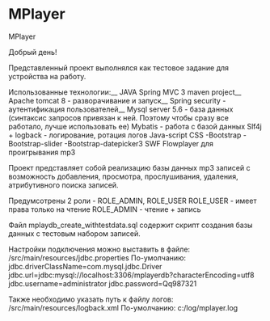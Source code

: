 # MPlayer
MPlayer

Добрый день!

Представленный проект выполнялся как тестовое задание для устройства на работу.

Использованные технологии:__
JAVA Spring MVC 3 maven project__
Apache tomcat 8 - разворачивание и запуск__
Spring security - аутентификация пользователей__
Mysql server 5.6 - база данных (синтаксис запросов привязан к ней. Поэтому чтобы сразу все работало, лучше использовать ее)
Mybatis - работа с базой данных
Slf4j + logback - логирование, ротация логов
Java-script
CSS
-Bootstrap
-Bootstrap-slider
-Bootstrap-datepicker3
SWF Flowplayer для проигрывания mp3

Проект представляет собой реализацию базы данных mp3 записей с возможность добавления, просмотра, прослушивания, удаления, атрибутивного поиска записей.

Предумсотрены 2 роли - ROLE_ADMIN, ROLE_USER
ROLE_USER - имеет права только на чтение
ROLE_ADMIN - чтение + запись

Файл mplaydb_create_withtestdata.sql содержит скрипт создания базы данных с тестовым набором записей.

Настройки подключения можно выставить в файле: /src/main/resources/jdbc.properties
По-умолчанию:
jdbc.driverClassName=com.mysql.jdbc.Driver
jdbc.url=jdbc:mysql://localhost:3306/mplayerdb?characterEncoding=utf8
jdbc.username=administrator
jdbc.password=Qq987321

Также необходимо указать путь к файлу логов: /src/main/resources/logback.xml
По-умолчанию: 
<file>c:/log/mplayer.log</file>